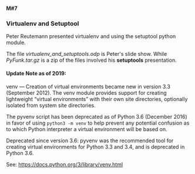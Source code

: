 #### M#7

### Virtualenv and Setuptool

Peter Reutemann presented  virtualenv and using the setuptool python module.

The file *virtualenv_and_setuptools.odp* is Peter's slide show. While *PyFunk.tar.gz* 
is a zip of the files involved his **setuptools** presentation.


#### Update Note as of 2019:

venv — Creation of virtual environments became new in version 3.3 (September 2012). 
The venv module provides support for creating lightweight “virtual environments” with their own 
site directories, optionally isolated from system site directories. 

The pyvenv script has been deprecated as of Python 3.6 (December 2016) in favor of using 
`python3 -m venv` to help prevent any potential confusion as to which Python interpreter 
a virtual environment will be based on. 

Deprecated since version 3.6: pyvenv was the recommended tool for creating virtual 
environments for Python 3.3 and 3.4, and is deprecated in Python 3.6.

See: https://docs.python.org/3/library/venv.html
